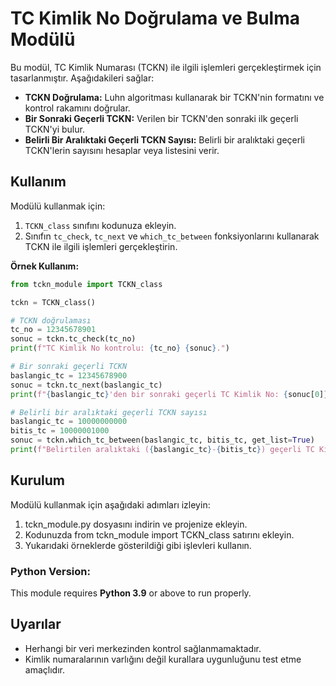 # TC Kimlik No Doğrulama ve Bulma Modülü

Bu modül, TC Kimlik Numarası (TCKN) ile ilgili işlemleri gerçekleştirmek için tasarlanmıştır. Aşağıdakileri sağlar:

* **TCKN Doğrulama:** Luhn algoritması kullanarak bir TCKN'nin formatını ve kontrol rakamını doğrular.
* **Bir Sonraki Geçerli TCKN:** Verilen bir TCKN'den sonraki ilk geçerli TCKN'yi bulur.
* **Belirli Bir Aralıktaki Geçerli TCKN Sayısı:** Belirli bir aralıktaki geçerli TCKN'lerin sayısını hesaplar veya listesini verir.

## Kullanım

Modülü kullanmak için:

1. `TCKN_class` sınıfını kodunuza ekleyin.
2. Sınıfın `tc_check`, `tc_next` ve `which_tc_between` fonksiyonlarını kullanarak TCKN ile ilgili işlemleri gerçekleştirin.

**Örnek Kullanım:**

```python
from tckn_module import TCKN_class

tckn = TCKN_class()

# TCKN doğrulaması
tc_no = 12345678901
sonuc = tckn.tc_check(tc_no)
print(f"TC Kimlik No kontrolu: {tc_no} {sonuc}.")

# Bir sonraki geçerli TCKN
baslangic_tc = 12345678900
sonuc = tckn.tc_next(baslangic_tc)
print(f"{baslangic_tc}'den bir sonraki geçerli TC Kimlik No: {sonuc[0]}")

# Belirli bir aralıktaki geçerli TCKN sayısı
baslangic_tc = 10000000000
bitis_tc = 10000001000
sonuc = tckn.which_tc_between(baslangic_tc, bitis_tc, get_list=True)
print(f"Belirtilen aralıktaki ({baslangic_tc}-{bitis_tc}) geçerli TC Kimlik Numarası sayısı: {sonuc[0]}\nNumaralar: {sonuc[1]}")
```

## Kurulum
Modülü kullanmak için aşağıdaki adımları izleyin:

1. tckn_module.py dosyasını indirin ve projenize ekleyin.
2. Kodunuzda from tckn_module import TCKN_class satırını ekleyin.
3. Yukarıdaki örneklerde gösterildiği gibi işlevleri kullanın.
### Python Version:

This module requires **Python 3.9** or above to run properly.

## Uyarılar

* Herhangi bir veri merkezinden kontrol sağlanmamaktadır.
* Kimlik numaralarının varlığını değil kurallara uygunluğunu test etme amaçlıdır.

